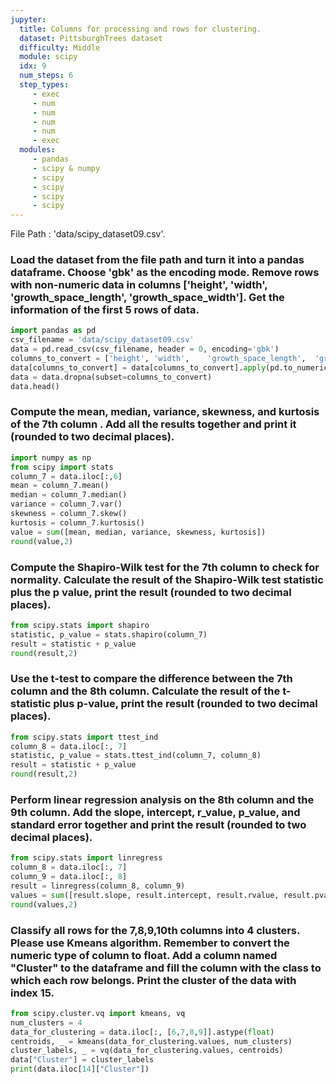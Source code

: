 ```yaml
---
jupyter:
  title: Columns for processing and rows for clustering.
  dataset: PittsburghTrees dataset
  difficulty: Middle
  module: scipy
  idx: 9
  num_steps: 6
  step_types:
     - exec
     - num
     - num
     - num
     - num
     - exec
  modules:
     - pandas
     - scipy & numpy
     - scipy
     - scipy
     - scipy
     - scipy
---
```



File Path : 'data/scipy_dataset09.csv'.

### Load the dataset from the file path and turn it into a pandas dataframe. Choose 'gbk' as the encoding mode. Remove rows with non-numeric data in columns ['height',	'width',	'growth_space_length',	'growth_space_width']. Get the information of the first 5 rows of data. 
```python
import pandas as pd
csv_filename = 'data/scipy_dataset09.csv'
data = pd.read_csv(csv_filename, header = 0, encoding='gbk')
columns_to_convert = ['height',	'width',	'growth_space_length',	'growth_space_width']
data[columns_to_convert] = data[columns_to_convert].apply(pd.to_numeric, errors='coerce')
data = data.dropna(subset=columns_to_convert)
data.head()
```

### Compute the mean, median, variance, skewness, and kurtosis of the 7th column . Add all the results together and print it (rounded to two decimal places).
```python
import numpy as np
from scipy import stats
column_7 = data.iloc[:,6]
mean = column_7.mean()
median = column_7.median()
variance = column_7.var()
skewness = column_7.skew()
kurtosis = column_7.kurtosis()
value = sum([mean, median, variance, skewness, kurtosis])
round(value,2)
```

### Compute the Shapiro-Wilk test for the 7th column to check for normality. Calculate the result of the Shapiro-Wilk test statistic plus the p value, print the result (rounded to two decimal places).
```python
from scipy.stats import shapiro
statistic, p_value = stats.shapiro(column_7)
result = statistic + p_value
round(result,2)
```

### Use the t-test to compare the difference between the 7th column and the 8th column. Calculate the result of the t-statistic plus p-value, print the result (rounded to two decimal places).
```python
from scipy.stats import ttest_ind
column_8 = data.iloc[:, 7]
statistic, p_value = stats.ttest_ind(column_7, column_8)
result = statistic + p_value
round(result,2)
```

### Perform linear regression analysis on the 8th column and the 9th column. Add the slope, intercept, r_value, p_value, and standard error together and print the result (rounded to two decimal places).
```python
from scipy.stats import linregress
column_8 = data.iloc[:, 7]
column_9 = data.iloc[:, 8]
result = linregress(column_8, column_9)
values = sum([result.slope, result.intercept, result.rvalue, result.pvalue, result.stderr])
round(values,2)
```

### Classify all rows for the 7,8,9,10th columns into 4 clusters. Please use Kmeans algorithm. Remember to convert the numeric type of column to float. Add a column named "Cluster" to the dataframe and fill the column with the class to which each row belongs. Print the cluster of the data with index 15.
```python
from scipy.cluster.vq import kmeans, vq
num_clusters = 4
data_for_clustering = data.iloc[:, [6,7,8,9]].astype(float)
centroids, _ = kmeans(data_for_clustering.values, num_clusters)
cluster_labels, _ = vq(data_for_clustering.values, centroids)
data["Cluster"] = cluster_labels
print(data.iloc[14]["Cluster"])
```

  